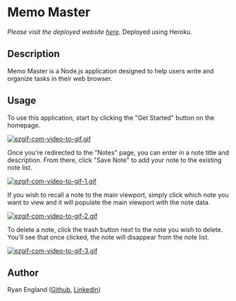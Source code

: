 # Memo Master

_Please visit the deployed website [here](https://memo-master-6c780ee703db.herokuapp.com/)._
Deployed using Heroku.

## Description

Memo Master is a Node.js application designed to help users write and organize tasks in their web browser.

## Usage

To use this application, start by clicking the "Get Started" button on the homepage.

[![ezgif-com-video-to-gif.gif](https://i.postimg.cc/63tZqj4S/ezgif-com-video-to-gif.gif)](https://postimg.cc/8FXcnbHB)

Once you're redirected to the "Notes" page, you can enter in a note title and description. From there, click "Save Note" to add your note to the existing note list.

[![ezgif-com-video-to-gif-1.gif](https://i.postimg.cc/yd8N2wZV/ezgif-com-video-to-gif-1.gif)](https://postimg.cc/GB6rygKN)

If you wish to recall a note to the main viewport, simply click which note you want to view and it will populate the main viewport with the note data.

[![ezgif-com-video-to-gif-2.gif](https://i.postimg.cc/wTLs5Y5P/ezgif-com-video-to-gif-2.gif)](https://postimg.cc/Whp3jKH6)

To delete a note, click the trash button next to the note you wish to delete. You'll see that once clicked, the note will disappear from the note list.

[![ezgif-com-video-to-gif-3.gif](https://i.postimg.cc/g2KX5yTH/ezgif-com-video-to-gif-3.gif)](https://postimg.cc/DS8w4GFS)

## Author

Ryan England ([Github](https://github.com/stellyes), [LinkedIn](https://www.linkedin.com/in/ryandengland))
